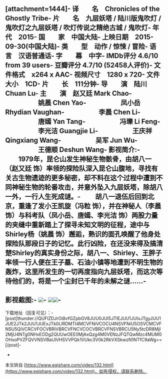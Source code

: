 \[attachment=1444\]-
译　　名　Chronicles of the Ghostly Tribe-
片　　名　九层妖塔 / 陆川版鬼吹灯 / 鬼吹灯之九层妖塔 / 吹灯传说之精绝古城 / 鬼吹灯-
年　　代　2015-
国　　家　中国大陆-
上映日期　2015-09-30(中国大陆)-
类　　型　动作 / 惊悚 / 冒险-
语　　言　汉语普通话-
字　　幕　中字-
IMDb评分 4.6/10 from 39 users-
豆瓣评分 4.7/10 (52458人评价)-
文件格式　x264 x AAC-
视频尺寸　1280 x 720-
文件大小　1CD-
片　　长　111分钟-
导　　演　陆川 Chuan Lu-
主　　演　赵又廷 Mark Chao-
　　　　　姚晨 Chen Yao-
　　　　　凤小岳 Rhydian Vaughan-
　　　　　李晨 Chen Li-
　　　　　唐嫣 Yan Tang-
　　　　　冯瓅 Li Feng-
　　　　　李光洁 Guangjie Li-
　　　　　王庆祥 Qingxiang Wang-
　　　　　吴军 Jun Wu-
　　　　　王德顺 Deshun Wang-
影视简介:-
　　1979年，昆仑山发生神秘生物骸骨，由胡八一（赵又廷 饰）率领的探险队深入昆仑山腹地，寻找有关古生物遗迹的更多秘密，却不料在这个过程中遭到不同神秘生物的轮番攻击，并意外坠入九层妖塔，除胡八一外，一行人生死成谜。-
　　胡八一退伍后回到北京，重逢了发小王凯旋（冯粒 饰），并在神秘人（李晨 饰）与科考队（凤小岳、唐嫣、李光洁 饰）两股力量的夹缝中重新踏上了探寻未知文明的征程，途中与Shirley杨（姚晨 饰）邂逅，熟识的面孔唤醒了他身处探险队那段日子的记忆。此行凶险，在还没来得及搞清楚Shirley的真实身份之际，胡八一、Shirley、王胖子率领一行人便在王子墓、石油小镇等地遭到不明生物的轰炸，这里所发生的一切再度指向九层妖塔，而这次等待他们的，将是一个尘封已千年的未解之谜……-
-
影视截图:-
![](http://i11.tietuku.com/eb21f0b03ac75d4f.png)-
![](http://i11.tietuku.com/a4ab3ecbf54874e1.png)![](http://i11.tietuku.com/d50eb8d628e24ba3.png)-
-
下载地址（回复可见）：-
\[post\]thunder://QUFlZDJrOi8vfGZpbGV8JUU0JUI5JTlEJUU1JUIxJTgyJUU1JUE2JTk2JUU1JUExJTk0LlRDMTI4MCVFNiVCOCU4NSVFNiU5OSVCMCVFNSU5QiVCRCVFOCVBRiVBRCVFNCVCOCVBRCVFNSVBRCU5Ny5tcDR8MjI2MjU4NTg0NHxEODg2QUUwOEE0MjAxQzg4M0VENzJFQTQwMzc4MUM0OHxoPVZFQVVNSVBaUlVHSVVPQk1VUkc3V0k2RkVXSkwzN1NTfC9aWg==\[/post\]-

-

本文转自 [https://www.eqishare.com/video/132.html](https://www.eqishare.com/video/132.html)，如有侵权，请联系删除。